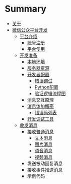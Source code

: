 # Summary

* [关于](README.md)
* [微信公众平台开发](chapter1.md)
  * [平台介绍](chapter1/ping-tai-jie-shao.md)
    * [账号注册](chapter1/ping-tai-jie-shao/zhang-hao-zhu-ce.md)
    * [平台使用](chapter1/ping-tai-jie-shao/ping-tai-shi-yong.md)
  * [开发准备](chapter1/kai-shi-kai-fa.md)
    * [本地环境](chapter1/ben-di-huan-jing.md)
    * [服务器资源](chapter1/fu-wu-qi-zi-yuan.md)
    * [开发者配置](chapter1/kai-fa-zhe-pei-zhi.md)
      * [错误调试](chapter1/kai-fa-zhe-pei-zhi/cuo-wu-diao-shi.md)
      * [Python配置](chapter1/kai-fa-zhe-pei-zhi/pythonpei-zhi.md)
      * [验证逻辑流程图](chapter1/kai-fa-zhe-pei-zhi/yan-zheng-luo-ji-liu-cheng-tu.md)
    * [消息交互原理](chapter1/xiao-xi-jiao-hu-yuan-li.md)
    * [消息体加解密](chapter1/xiao-xi-ti-jia-jie-mi-shi-xian.md)
      * [错误码列表](chapter1/xiao-xi-ti-jia-jie-mi-shi-xian/cuo-wu-ma-lie-biao.md)
    * [开发调试工具](chapter1/kai-fa-diao-shi-gong-ju.md)
  * [收发消息](chapter1/shou-fa-xiao-xi.md)
    * [接收普通消息](chapter1/shou-fa-xiao-xi/jie-shou-pu-tong-xiao-xi.md)
      * [文本消息](chapter1/shou-fa-xiao-xi/jie-shou-pu-tong-xiao-xi/wen-ben-xiao-xi.md)
      * [图片消息](chapter1/shou-fa-xiao-xi/jie-shou-pu-tong-xiao-xi/tu-pian-xiao-xi.md)
      * [语音消息](chapter1/shou-fa-xiao-xi/jie-shou-pu-tong-xiao-xi/yu-yin-xiao-xi.md)
      * [视频消息](chapter1/shou-fa-xiao-xi/jie-shou-pu-tong-xiao-xi/shi-pin-xiao-xi.md)
    * 发送被动回复消息
    * 接收事件推送消息
    * 示例代码

